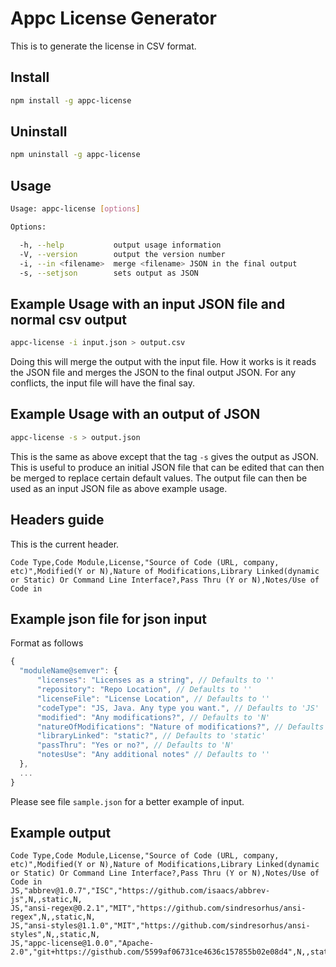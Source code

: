 # Appc License Generator #

This is to generate the license in CSV format.

## Install
```bash
npm install -g appc-license
```

## Uninstall
```bash
npm uninstall -g appc-license
```

## Usage
```bash
Usage: appc-license [options]

Options:

  -h, --help           output usage information
  -V, --version        output the version number
  -i, --in <filename>  merge <filename> JSON in the final output
  -s, --setjson        sets output as JSON
```

## Example Usage with an input JSON file and normal csv output
```bash
appc-license -i input.json > output.csv
```
Doing this will merge the output with the input file. How it works is it reads
the JSON file and merges the JSON to the final output JSON. For any conflicts,
the input file will have the final say.

## Example Usage with an output of JSON
```bash
appc-license -s > output.json
```
This is the same as above except that the tag `-s` gives the output as JSON.
This is useful to produce an initial JSON file that can be edited that can then
be merged to replace certain default values. The output file can then be used as
an input JSON file as above example usage.

## Headers guide
This is the current header.
```
Code Type,Code Module,License,"Source of Code (URL, company, etc)",Modified(Y or N),Nature of Modifications,Library Linked(dynamic or Static) Or Command Line Interface?,Pass Thru (Y or N),Notes/Use of Code in
```

## Example json file for json input
Format as follows
```javascript
{
  "moduleName@semver": {
      "licenses": "Licenses as a string", // Defaults to ''
      "repository": "Repo Location", // Defaults to ''
      "licenseFile": "License Location", // Defaults to ''
      "codeType": "JS, Java. Any type you want.", // Defaults to 'JS'
      "modified": "Any modifications?", // Defaults to 'N'
      "natureOfModifications": "Nature of modifications?", // Defaults to ''
      "libraryLinked": "static?", // Defaults to 'static'
      "passThru": "Yes or no?", // Defaults to 'N'
      "notesUse": "Any additional notes" // Defaults to ''
  },
  ...
}

```

Please see file `sample.json` for a better example of input.

## Example output
```
Code Type,Code Module,License,"Source of Code (URL, company, etc)",Modified(Y or N),Nature of Modifications,Library Linked(dynamic or Static) Or Command Line Interface?,Pass Thru (Y or N),Notes/Use of Code in
JS,"abbrev@1.0.7","ISC","https://github.com/isaacs/abbrev-js",N,,static,N,
JS,"ansi-regex@0.2.1","MIT","https://github.com/sindresorhus/ansi-regex",N,,static,N,
JS,"ansi-styles@1.1.0","MIT","https://github.com/sindresorhus/ansi-styles",N,,static,N,
JS,"appc-license@1.0.0","Apache-2.0","git+https://gisthub.com/5599af06731ce4636c157855b02e08d4",N,,static,N,
```
